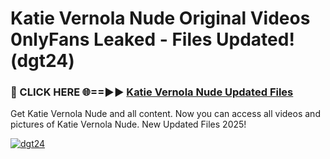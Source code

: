 # Katie Vernola Nude Original Videos 0nlyFans Leaked - Files Updated! (dgt24)

<h3>🔴 CLICK HERE 🌐==►► <a href="https://tinyurl.com/52m3yx9h" rel="nofollow">Katie Vernola Nude Updated Files</a></h3>

Get Katie Vernola Nude and all content. Now you can access all videos and pictures of Katie Vernola Nude. New Updated Files 2025!

[![dgt24](https://i.imgur.com/TnHtlc8.gif)](https://tinyurl.com/52m3yx9h)
